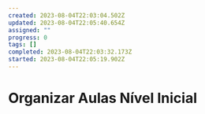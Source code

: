 ```yaml
---
created: 2023-08-04T22:03:04.502Z
updated: 2023-08-04T22:05:40.654Z
assigned: ""
progress: 0
tags: []
completed: 2023-08-04T22:03:32.173Z
started: 2023-08-04T22:05:19.902Z
---
```


# Organizar Aulas Nível Inicial
